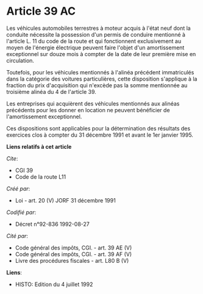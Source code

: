 # Article 39 AC

Les véhicules automobiles terrestres à moteur acquis à l'état neuf dont la conduite nécessite la possession d'un permis de
conduire mentionné à l'article L. 11 du code de la route et qui fonctionnent exclusivement au moyen de l'énergie électrique
peuvent faire l'objet d'un amortissement exceptionnel sur douze mois à compter de la date de leur première mise en
circulation.

Toutefois, pour les véhicules mentionnés à l'alinéa précédent immatriculés dans la catégorie des voitures particulières,
cette disposition s'applique à la fraction du prix d'acquisition qui n'excède pas la somme mentionnée au troisième alinéa du
4 de l'article 39.

Les entreprises qui acquièrent des véhicules mentionnés aux alinéas précédents pour les donner en location ne peuvent
bénéficier de l'amortissement exceptionnel.

Ces dispositions sont applicables pour la détermination des résultats des exercices clos à compter du 31 décembre 1991 et
avant le 1er janvier 1995.

**Liens relatifs à cet article**

_Cite_:

  - CGI 39
  - Code de la route L11

_Créé par_:

  - Loi - art. 20 (V) JORF 31 décembre 1991

_Codifié par_:

  - Décret n°92-836 1992-08-27

_Cité par_:

  - Code général des impôts, CGI. - art. 39 AE (V)
  - Code général des impôts, CGI. - art. 39 AF (V)
  - Livre des procédures fiscales - art. L80 B (V)

**Liens**:

  - HISTO: Edition du 4 juillet 1992
